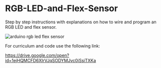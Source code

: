 # RGB-LED-and-Flex-Sensor
Step by step instructions with explanations on how to wire and program an RGB LED and flex sensor.

![arduino rgb led flex sensor](https://user-images.githubusercontent.com/39010672/44440460-c6dacd00-a58d-11e8-9c27-f6673f37770b.PNG)

For curriculum and code use the following link:

https://drive.google.com/open?id=1ejHQMCFD6XIrVJqSODYMJvc0iSsiTXKa
